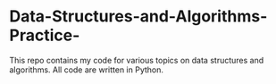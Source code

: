 # Data-Structures-and-Algorithms-Practice-
This repo contains my code for various topics on data structures and algorithms.
All code are written in Python.
